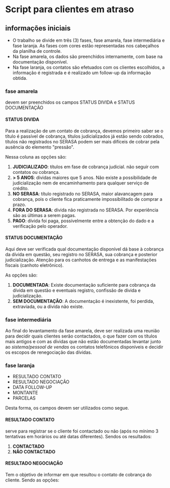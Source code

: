 # Script para clientes em atraso

## informações iniciais
- O trabalho se divide em três (3) fases, fase amarela, fase intermediária e fase laranja. As fases com cores estão representadas nos cabeçalhos da planilha de controle.
- Na fase amarela, os dados são preenchidos internamente, com base na documentação disponível.
- Na fase laranja, os contatos são efetuados com os clientes escolhidos, a informação é registrada e é realizado um follow-up da informação obtida.

### fase amarela
devem ser preenchidos os campos STATUS DIVIDA e STATUS DOCUMENTAÇÃO

#### STATUS DIVIDA
Para a realização de um contato de cobrança, devemos primeiro saber se o título é passível de cobrança, títulos judicializados já estão sendo cobrados, títulos não registrados no SERASA podem ser mais difíceis de cobrar pela ausência do elemento "pressão".

Nessa coluna as opções são:
1. **JUDICIALIZADO**: títulos em fase de cobrança judicial. não seguir com contatos ou cobrança.
2. **> 5 ANOS**: dívidas maiores que 5 anos. Não existe a possibilidade de judicialização nem de encaminhamento para qualquer serviço de crédito.
3. **NO SERASA**: título registrado no SERASA, maior alavancagem para cobrança, pois o cliente fica praticamente impossibilitado de comprar a prazo.
4. **FORA DO SERASA**: dívida não registrada no SERASA. Por experiência são as últimas a serem pagas.
5. **PAGO**: dívida foi paga, possívelmente entre a obtenção do dado e a verificação pelo operador.

#### STATUS DOCUMENTAÇÃO
Aqui deve ser verificada qual documentação disponível dá base à cobrança da dívida em questão, seu registro no SERASA, sua cobrança e posterior judicialização. Atenção para os canhotos de entrega e as manifestações fiscais (canhoto eletrônico).

As opções são:
1. **DOCUMENTADA**: Existe documentação suficiente para cobrança da dívida em questão e eventuais registro, confissão de dívida e judicialização.
2. **SEM DOCUMENTAÇÃO**: A documentação é inexistente, foi perdida, extraviada, ou a dívida não existe.

### fase intermediária
Ao final do levantamento da fase amarela, deve ser realizada uma reunião para decidir quais clientes serão contactados, o que fazer com os títulos mais antigos e com as dívidas que não estão documentadas levantar junto ao *sistema/pessoal de vendas* os contatos telefônicos disponíveis e decidir os escopos de renegociação das dívidas. 

### fase laranja
- RESULTADO CONTATO	
- RESULTADO NEGOCIAÇÃO	
- DATA FOLLOW-UP	
- MONTANTE	
- PARCELAS

Desta forma, os campos devem ser utilizados como segue.

#### RESULTADO CONTATO
serve para registrar se o cliente foi contactado ou não (após no mínimo 3 tentativas em horários ou até datas diferentes). Sendos os resultados:
1. **CONTACTADO**
2. **NÃO CONTACTADO**

#### RESULTADO NEGOCIAÇÃO
Tem o objetivo de informar em que resultou o contato de cobrança do cliente. Sendo as opções:

